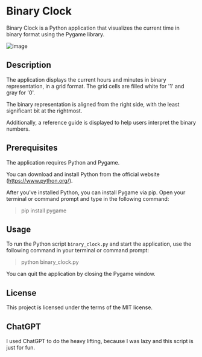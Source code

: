 # Binary Clock

Binary Clock is a Python application that visualizes the current time in binary format using the Pygame library.

![image](https://github.com/Vennotius/BinaryClock/assets/13497563/5a8ac96e-120c-4230-9376-28c3198647f4)

## Description

The application displays the current hours and minutes in binary representation, in a grid format. The grid cells are filled white for '1' and gray for '0'. 

The binary representation is aligned from the right side, with the least significant bit at the rightmost. 

Additionally, a reference guide is displayed to help users interpret the binary numbers. 

## Prerequisites

The application requires Python and Pygame. 

You can download and install Python from the official website (https://www.python.org/).

After you've installed Python, you can install Pygame via pip. Open your terminal or command prompt and type in the following command:

> pip install pygame


## Usage

To run the Python script `binary_clock.py` and start the application, use the following command in your terminal or command prompt:

> python binary_clock.py


You can quit the application by closing the Pygame window.

## License

This project is licensed under the terms of the MIT license.

## ChatGPT

I used ChatGPT to do the heavy lifting, because I was lazy and this script is just for fun.
